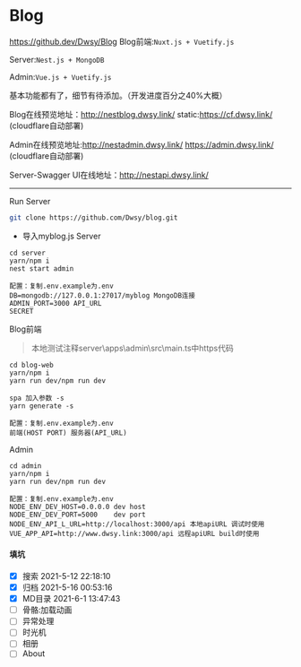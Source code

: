 # Blog
https://github.dev/Dwsy/Blog
Blog前端:`Nuxt.js + Vuetify.js`

Server:`Nest.js + MongoDB`

Admin:`Vue.js + Vuetify.js`

基本功能都有了，细节有待添加。（开发进度百分之40%大概）

Blog在线预览地址：http://nestblog.dwsy.link/   static:https://cf.dwsy.link/ (cloudflare自动部署)

Admin在线预览地址:http://nestadmin.dwsy.link/   https://admin.dwsy.link/     (cloudflare自动部署)

Server-Swagger UI在线地址：http://nestapi.dwsy.link/

---

Run Server

```bash
git clone https://github.com/Dwsy/blog.git
```

* 导入myblog.js
  Server

```shell
cd server
yarn/npm i
nest start admin
```

```
配置：复制.env.example为.env
DB=mongodb://127.0.0.1:27017/myblog MongoDB连接
ADMIN_PORT=3000 API_URL
SECRET
```
Blog前端
> 本地测试注释server\apps\admin\src\main.ts中https代码
```shell
cd blog-web
yarn/npm i
yarn run dev/npm run dev

spa 加入参数 -s
yarn generate -s
```

```
配置：复制.env.example为.env
前端(HOST PORT) 服务器(API_URL)
```

Admin

```shell
cd admin
yarn/npm i
yarn run dev/npm run dev
```

```
配置：复制.env.example为.env
NODE_ENV_DEV_HOST=0.0.0.0 dev host
NODE_ENV_DEV_PORT=5000    dev port
NODE_ENV_API_L_URL=http://localhost:3000/api 本地apiURL 调试时使用
VUE_APP_API=http://www.dwsy.link:3000/api 远程apiURL build时使用

```

#### 填坑

- [X] 搜索   2021-5-12 22:18:10
- [X] 归档   2021-5-16 00:53:16
- [X] MD目录 2021-6-1 13:47:43
- [ ] 骨骼:加载动画
- [ ] 异常处理
- [ ] 时光机
- [ ] 相册
- [ ] About
